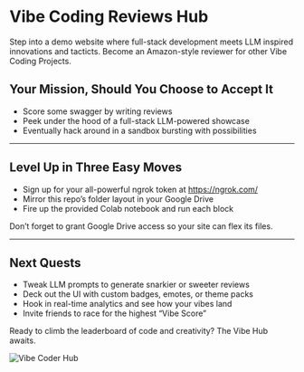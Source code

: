 # Vibe Coding Reviews Hub

Step into a demo website where full-stack development meets LLM inspired innovations and tacticts. Become an Amazon-style reviewer for other Vibe Coding Projects.

## Your Mission, Should You Choose to Accept It

- Score some swagger by writing reviews  
- Peek under the hood of a full-stack LLM-powered showcase  
- Eventually hack around in a sandbox bursting with possibilities  

---

## Level Up in Three Easy Moves

- Sign up for your all-powerful ngrok token at https://ngrok.com/  
- Mirror this repo’s folder layout in your Google Drive  
- Fire up the provided Colab notebook and run each block  

Don’t forget to grant Google Drive access so your site can flex its files.

---

## Next Quests

- Tweak LLM prompts to generate snarkier or sweeter reviews  
- Deck out the UI with custom badges, emotes, or theme packs  
- Hook in real-time analytics and see how your vibes land  
- Invite friends to race for the highest “Vibe Score”  

Ready to climb the leaderboard of code and creativity? The Vibe Hub awaits.

![Vibe Coder Hub](https://github.com/user-attachments/assets/a10b22f3-f116-4b95-834c-02c193aa26fe)
